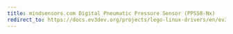 ```yaml
---
title: mindsensors.com Digital Pneumatic Pressure Sensor (PPS58-Nx)
redirect_to: https://docs.ev3dev.org/projects/lego-linux-drivers/en/ev3dev-jessie/sensor_data.html#ms-pps58-nx
---
```

